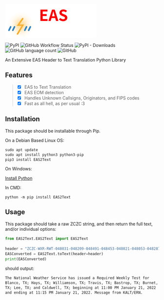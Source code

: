 ![EAS2Text](https://github.com/A-c0rN/EASGen/blob/main/doc/img/EASGen.png)

![PyPI](https://img.shields.io/pypi/v/EASGen?label=Version&style=flat-square) ![GitHub Workflow Status](https://img.shields.io/github/workflow/status/A-c0rN/EASGen/CodeQL?style=flat-square) ![PyPI - Downloads](https://img.shields.io/pypi/dm/EASGen?style=flat-square) ![GitHub language count](https://img.shields.io/github/languages/count/A-c0rN/EASGen?style=flat-square) ![GitHub](https://img.shields.io/github/license/A-c0rN/EASGen?style=flat-square)

An Extensive EAS Header to Text Translation Python Library

## Features
> - [x] EAS to Text Translation
> - [x] EAS EOM detection
> - [x] Handles Unknown Callsigns, Originators, and FIPS codes
> - [x] Fast as all hell, as per usual :3

## Installation
This package should be installable through Pip.

On a Debian Based Linux OS:
```
sudo apt update
sudo apt install python3 python3-pip
pip3 install EAS2Text
```


On Windows:

[Install Python](https://www.python.org/downloads/)

In CMD:
```
python -m pip install EAS2Text
```

## Usage
This package should take a raw ZCZC string, and then return the full text, and/or individual options:
```python
from EAS2Text.EAS2Text import EAS2Text

header = "ZCZC-WXR-RWT-048031-048209-048491-048453-048021-048053-048287-048491-048055+0015-0211700-KALT/ERN-" ## EAS Header to decode
EASConverted = EAS2Text.toText(header=header)
print(EASConverted)
```
should output:
```
The National Weather Service has issued a Required Weekly Test for Blanco, TX; Hays, TX; Williamson, TX; Travis, TX; Bastrop, TX; Burnet, TX; Lee, TX; and Caldwell, TX; beginning at 11:00 PM January 21, 2022 and ending at 11:15 PM January 21, 2022. Message from KALT/ERN.
```